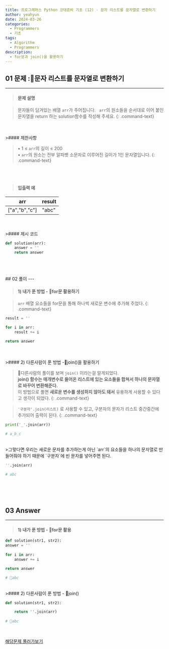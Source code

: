 ```yaml
---
title: 프로그래머스 Python 코테준비 기초 (12) - 문자 리스트를 문자열로 변환하기
author: yeahyun
date: 2024-03-26
categories:
  - Programmers
  - 기초
tags:
  - Algorithm
  - Programmers
description:
  - for문과 join()을 활용하기
---
```

## 01 문제 :문자 리스트를 문자열로 변환하기

---
>#### 문제 설명

>문자들이 담겨있는 배열 `arr`가 주어집니다.  
>`arr`의 원소들을 순서대로 이어 붙인 문자열을 return 하는 solution함수를 작성해 주세요.
{: .command-text}

<BR>
<BR>
>#### 제한사항

>• 1 ≤ `arr`의 길이 ≤ 200  
>• `arr`의 원소는 전부 알파벳 소문자로 이루어진 길이가 1인 문자열입니다.
{: .command-text}
<BR>
<BR>

>#### 입출력 예

| arr           | result |
| ------------- | ------ |
| ["a","b","c"] | "abc"  |

<BR>

<br>
>#### 제시 코드

```python
def solution(arr):
    answer = ''
	return answer
```

<br>
<br>
<BR>
## 02 풀이 
---

>#### 1) 내가 푼 방법 - for문 활용하기

>`arr` 배열 요소들을 for문을 통해 하나씩 새로운 변수에 추가해 주었다.
{: .command-text}

```python
result = ''

for i in arr:
    result += i

return answer
```

<br>
<br>
>#### 2) 다른사람이 푼 방법 -join()을 활용하기

>다른사람의 풀이를 보며 `join()` 이라는걸 알게되었다.  
>**join() 함수는 매개변수로 들어온 리스트에 있는 요소들을 합쳐서 하나의 문자열로 바꾸어 변환해준다.**  
>이 방법으로 풀면 **새로운 변수를 생성하지 않아도 돼서** 유용하게 사용할 수 있다고 생각이 되었다.
{: .command-text}

>`'구분자'.join(리스트)` 로 사용할 수 있고, 구분자의 문자가 리스트 중간중간에 추가되어 출력이 된다.
{: .command-text}

```python
print('_'.join(arr))

# a_b_c
```


<br>
>그렇다면 우리는 새로운 문자를 추가하는게 아닌 `arr`의 요소들을 하나의 문자열로 만들어줘야 하기 때문에 `구분자`에 빈 문자를 넣어주면 된다.

```python
''.join(arr)

# abc
```
<br>
<br>
<br>

## 03 Answer
---
>#### 1) 내가 푼 방법 - for문 활용

```python
def solution(str1, str2):
answer = ''  
  
for i in arr:  
    answer += i

return answer

# abc
```

<br>
>#### 2) 다른사람이 푼 방법 - join()

```python
def solution(str1, str2):

    return ''.join(arr)
    
# abc
```


<br>


[해당문제 풀러가보기](https://school.programmers.co.kr/learn/courses/30/lessons/181941?language=python3)